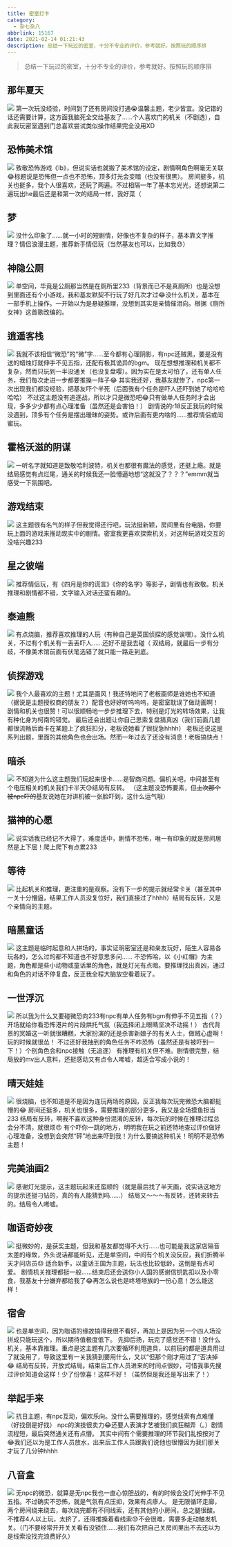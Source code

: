 ```yaml
---
title: 密室打卡
category:
  - 杂七杂八
abbrlink: 15167
date: 2021-02-14 01:21:43
description: 总结一下玩过的密室，十分不专业的评价，参考就好。按照玩的顺序排  
---
```


> 总结一下玩过的密室，十分不专业的评价，参考就好。按照玩的顺序排  

<!-- more -->

## 那年夏天
![](https://cdn.jsdelivr.net/gh/onizakimei/cdn/mishi/2956.PNG)
第一次玩没经验，时间到了还有房间没打通😭温馨主题，老少皆宜。没记错的话还需要计算，这方面我脑死全交给基友了……个人喜欢门的机关（不剧透），自此我玩密室遇到门总喜欢尝试类似操作结果完全没用XD
## 恐怖美术馆
![](https://cdn.jsdelivr.net/gh/onizakimei/cdn/mishi/42203030.JPG)
致敬恐怖游戏《Ib》，但说实话也就搬了美术馆的设定，剧情啊角色啊毫无关联😂标题说是恐怖但一点也不恐怖，顶多灯光会变暗（也没有很黑）。
房间挺多，机关也挺多，我个人很喜欢，还玩了两遍。不过相隔一年了基本忘光光，还想说第二遍玩出he最后还是和第一次的结局一样，我好菜（
## 梦
![](https://cdn.jsdelivr.net/gh/onizakimei/cdn/mishi/410513.JPG)
没什么印象了……就一小时的短剧情，好像也不复杂的样子，基本靠文字推理？情侣浪漫主题，推荐新手情侣玩（当然基友也可以，比如我😓）
## 神隐公厕
![](https://cdn.jsdelivr.net/gh/onizakimei/cdn/mishi/36202655.PNG)
单空间，毕竟是公厕那当然是在厕所里233（背景而已不是真厕所）也是没想到里面还有个小游戏，我和基友默契不行玩了好几次才过😂没什么机关，基本在一部手机上操作。一开始以为是悬疑推理，没想到其实是亲情催泪向。根据《厕所女神》这首歌改编的。
## 逍遥客栈
![](https://cdn.jsdelivr.net/gh/onizakimei/cdn/mishi/38202809.PNG)
我就不该相信“微恐”的“微”字……至今都有心理阴影，有npc还贼黑，要是没有送的蜡烛灯就伸手不见五指，还配有极其诡异的bgm。
现在想想推理和机关都不复杂，然而只玩到一半没通关（也没复盘嘤）。因为实在是太可怕了，还有单人任务，我们每次走进一步都要推搡一阵子😂
其实我还好，我基友就惨了，npc第一次出现我们都没经验，把基友吓个半死（后面我有个任务是吓人还吓到她了哈哈哈哈哈）
不过这主题没有追逐战，所以才只是微恐吧😂只有做单人任务时才会出现，多多少少都有点心理准备（虽然还是会害怕！）
剧情说的r18反正我玩的时候没遇到，顶多有个任务是摆出暧昧的姿势。或许后面有更内啥的……推荐情侣或闺蜜玩。
## 霍格沃滋的阴谋
![](https://cdn.jsdelivr.net/gh/onizakimei/cdn/mishi/37202711.PNG)
一听名字就知道是致敬哈利波特，机关也都很有魔法的感觉，还挺上瘾。就是结局感觉有点烂尾，通关的时候我还一脸懵逼地想“这就没了？？？”emmm就当感受一下氛围吧。
## 游戏结束
![](https://cdn.jsdelivr.net/gh/onizakimei/cdn/mishi/400513.JPG)
这主题很有名气的样子但我觉得还行吧，玩法挺新颖，房间里有台电脑，你要玩上面的游戏来推动现实中的剧情。密室我更喜欢探索机关，对这种玩游戏交互的没啥兴趣233
## 星之彼端
![](https://cdn.jsdelivr.net/gh/onizakimei/cdn/mishi/34202534.JPG)
推荐情侣玩，有《四月是你的谎言》《你的名字》等影子，剧情也有致敬。机关推理和剧情都不错，文字输入对话还蛮有趣的。
## 泰迪熊
![](https://cdn.jsdelivr.net/gh/onizakimei/cdn/mishi/32202435.JPG)
有点烧脑，推荐喜欢推理的人玩（有种自己是英国侦探的感觉诶嘿）。没什么机关，不过有个机关有一丢丢吓人……还好不是我去碰（
双结局，就最后一步有分歧，不像美术馆前面有伏笔选错了就只能一路走到底。
## 侦探游戏
![](https://cdn.jsdelivr.net/gh/onizakimei/cdn/mishi/332026.JPG)
我个人最喜欢的主题！尤其是画风！我还特地问了老板画师是谁她也不知道（据说是主题授权商的朋友？）配音也好好听呜呜呜，是密室耽误了做动画啊！
剧情和机关也很赞！可以很顺畅地一步步推理下去，特别是灯光的转场效果，让我有种化身为柯南的错觉。
最后还会出题让你自己思索复盘猜真凶（我们前面几题都很流畅后面卡在某题上了疯狂扣分，老板说她看了很捉急hhhh）
老板还说这是系列出题，里面的其他角色也会出场。然而一年过去了还没有消息！老板搞快点！
## 暗杀
![](https://cdn.jsdelivr.net/gh/onizakimei/cdn/mishi/470513.JPG)
不知道为什么这主题我们玩起来很卡……是智商问题。偏机关吧，中间甚至有个电压相关的机关我们卡半天😓结局有反转。
（这主题没恐怖要素，但~~上次那个被npc吓的~~基友说她在对讲机被一张脸吓到，这什么运气哦）
## 猫神的心愿
![](https://cdn.jsdelivr.net/gh/onizakimei/cdn/mishi/490513.JPG)
说实话我已经记不大得了，难度适中，剧情不恐怖，唯一有印象的就是房间居然是上下层！爬上爬下有点累233
## 等待
![](https://cdn.jsdelivr.net/gh/onizakimei/cdn/mishi/46203256.JPG)
比起机关和推理，更注重的是观察。没有下一步的提示就经常卡关（甚至其中一关十分懵逼，结果工作人员没复位好，我们直接过了hhhh）结局有反转，又是个亲情向的主题。
## 暗黑童话
![](https://cdn.jsdelivr.net/gh/onizakimei/cdn/mishi/480513.JPG)
这主题是临时起意和人拼场的，事实证明密室还是和亲友玩好，陌生人容易各玩各的，怎么过的都不知道也不好意思多问……
不恐怖哈，以《小红帽》为主题，角色都是些小动物或童话里的角色，就是灯光有点暗。要推理找出真凶，通过和角色的对话不停复盘，反正我全程大脑放空看着玩了。
## 一世浮沉
![](https://cdn.jsdelivr.net/gh/onizakimei/cdn/mishi/31202359.JPG)
所以我为什么又要碰微恐向233有npc有单人任务有bgm有伸手不见五指（？）开场就给你看恐怖港片的片段烘托气氛（我选择闭上眼睛坚决不动摇！）
古代背景的冥婚这一听就很糟糕，大家扮演的还是杀害新娘子的有关人士，做贼心虚啊！玩的时候就很怂！
不过还好我抽到的角色任务不咋恐怖（虽然还是有被吓到一下！）个别角色会和npc接触（无追逐）
有推理有机关但不难。剧情很完整，结局放的mv出人意料，还挺感动又有点令人唏嘘，超适合写成小说的！
## 晴天娃娃
![](https://cdn.jsdelivr.net/gh/onizakimei/cdn/mishi/390513.JPG)
很烧脑，也不知道是不是因为连玩两场的原因，反正我每次玩完微恐大脑都挺懵的😂
房间还挺多，机关也很多，需要推理的部分更多，我又是全场摸鱼担当233
结局有反转，啊我不喜欢这种身份混淆的反转，每次玩的时候在推理过程总会分不清，就很烦😠
有个吓你一跳的地方，明明我在玩之前还特地查过评价做好心理准备，没想到会突然“砰”地出来吓到我！为什么要搞这种机关！明明不是恐怖主题！
## 完美油画2
![](https://cdn.jsdelivr.net/gh/onizakimei/cdn/mishi/4513.JPG)
感谢灯光提示，这主题玩起来还蛮顺的（就是最后找了半天画，说实话这地方的提示还挺刁钻的，真的有人能猜到吗……）
结局又～～～有反转，还转来转去的。结局令人唏嘘。
## 咖语奇妙夜
![](https://cdn.jsdelivr.net/gh/onizakimei/cdn/mishi/43203117.PNG)
挺微妙的，是获奖主题，但我和基友都觉得不大行……也可能是我这家店隔音太差的缘故，外头说话都能听见，还是单空间，中间有个机关没反应，我们折腾半天才问店员😓
适合新手，以童话王国为主题，玩法也比较低龄，这倒是有点可爱。
剧情机关推理都挺一般……结束后还会送你小人国的感谢信钥匙扣以及小零食，我基友十分嫌弃都给我了😂再怎么说也是咚塔塔族的一份心意！怎么能这样！
## 宿舍
![](https://cdn.jsdelivr.net/gh/onizakimei/cdn/mishi/440513.JPG)
也是单空间，因为咖语的缘故搞得我很不看好，再加上是因为另一个四人场没拼成只能玩这个，所以期待值极度低下。
先抑后扬，玩完了感觉还不错！没什么机关，基本靠推理。重点是这主题有几次要循环利用道具，以前玩的都是道具用过了就没用了，导致这里有一关我猜到要用什么，又以“但那个刚才用过了”否决掉😂
结局有反转，开放式结局。结束后工作人员进来的时间点很妙，可惜我事先搜过评价知道会这样！少了份惊喜！这样不好！（虽然但是我还是写出来了！）
## 举起手来
![](https://cdn.jsdelivr.net/gh/onizakimei/cdn/mishi/300513.JPG)
抗日主题，有npc互动，偏欢乐向。没什么需要推理的，感觉线索有点难懂（好找倒是好找）
npc的演技很卖力😂还要人表演才艺被我们疯狂糊弄（。）剧情流程短，最后突然通关还有点懵。
其实中间有个需要推理的环节我们乱按按对了😂我们还以为是工作人员放水，出来后工作人员跟我们说他也很懵因为我们那关才玩了几分钟hhhh
## 八音盒
![](https://cdn.jsdelivr.net/gh/onizakimei/cdn/mishi/73210536.JPG)
无npc的微恐，就算是无npc我也一直心惊胆战的，有的时候会没灯光伸手不见五指。不过确实不恐怖，就是气氛有点压抑，效果有点瘆人。
是无限循环走廊，两个房间绕来绕去，每次绕完都有不同线索，还有其他的小房间，总之腿很酸。
不推荐4人以上玩，太挤了，还得推搡着看线索😓不会很难，需要多走动触发机关。（门不要经常开开关关看有没锁住……我们有次把自己关房间里出不去还以为是线索没找完浪费好久）